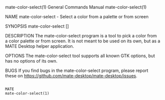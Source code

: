 mate-color-select(1)                                                                    General Commands Manual                                                                   mate-color-select(1)

NAME
       mate-color-select - Select a color from a palette or from screen

SYNOPSIS
       mate-color-select [<gtk-options>]

DESCRIPTION
       The mate-color-select program is a tool to pick a color from a color palette or from screen. It is not meant to be used on its own, but as a MATE Desktop helper application.

OPTIONS
       The mate-color-select tool supports all known GTK options, but has no options of its own.

BUGS
       If you find bugs in the mate-color-select program, please report these on https://github.com/mate-desktop/mate-desktop/issues.

                                                                                                 MATE                                                                             mate-color-select(1)
